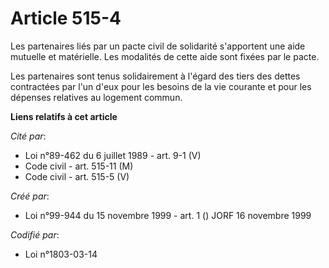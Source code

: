# Article 515-4

Les partenaires liés par un pacte civil de solidarité s'apportent une aide mutuelle et matérielle. Les modalités de cette
aide sont fixées par le pacte.

Les partenaires sont tenus solidairement à l'égard des tiers des dettes contractées par l'un d'eux pour les besoins de la vie
courante et pour les dépenses relatives au logement commun.

**Liens relatifs à cet article**

_Cité par_:

  - Loi n°89-462 du 6 juillet 1989 - art. 9-1 (V)
  - Code civil - art. 515-11 (M)
  - Code civil - art. 515-5 (V)

_Créé par_:

  - Loi n°99-944 du 15 novembre 1999 - art. 1 () JORF 16 novembre 1999

_Codifié par_:

  - Loi n°1803-03-14

